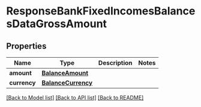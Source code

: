 # ResponseBankFixedIncomesBalancesDataGrossAmount

## Properties
Name | Type | Description | Notes
------------ | ------------- | ------------- | -------------
**amount** | [**BalanceAmount**](BalanceAmount.md) |  | 
**currency** | [**BalanceCurrency**](BalanceCurrency.md) |  | 

[[Back to Model list]](../README.md#documentation-for-models) [[Back to API list]](../README.md#documentation-for-api-endpoints) [[Back to README]](../README.md)

